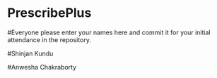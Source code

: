 # PrescribePlus
#Everyone please enter your names here and commit it for your initial attendance in the repository.


#Shinjan Kundu

#Anwesha Chakraborty
